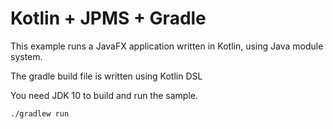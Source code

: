 Kotlin + JPMS + Gradle
====

This example runs a JavaFX application written in Kotlin, using Java module system.

The gradle build file is written using Kotlin DSL

You need JDK 10 to build and run the sample.

```
./gradlew run
```